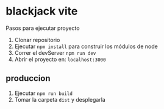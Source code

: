 # blackjack vite

Pasos para ejecutar proyecto

1. Clonar repositorio
2. Ejecutar ```npm install``` para construir los módulos de node
3. Correr el devServer ```npm run dev```
4. Abrir el proyecto en: ```localhost:3000```

## produccion

1. Ejecutar ```npm run build```
2. Tomar la carpeta ```dist``` y desplegarla
